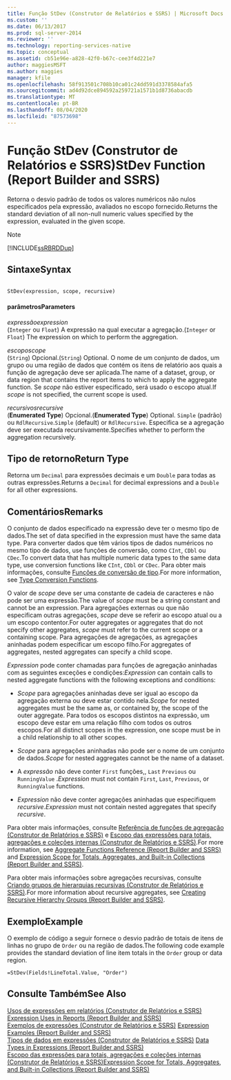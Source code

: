 ```yaml
---
title: Função StDev (Construtor de Relatórios e SSRS) | Microsoft Docs
ms.custom: ''
ms.date: 06/13/2017
ms.prod: sql-server-2014
ms.reviewer: ''
ms.technology: reporting-services-native
ms.topic: conceptual
ms.assetid: cb51e96e-a828-42f0-b67c-cee3f4d221e7
author: maggiesMSFT
ms.author: maggies
manager: kfile
ms.openlocfilehash: 58f913501c708b10ca01c24dd591d3378584afa5
ms.sourcegitcommit: ad4d92dce894592a259721a1571b1d8736abacdb
ms.translationtype: MT
ms.contentlocale: pt-BR
ms.lasthandoff: 08/04/2020
ms.locfileid: "87573698"
---
```

# <a name="stdev-function-report-builder-and-ssrs"></a><span data-ttu-id="70e55-102">Função StDev (Construtor de Relatórios e SSRS)</span><span class="sxs-lookup"><span data-stu-id="70e55-102">StDev Function (Report Builder and SSRS)</span></span>
  <span data-ttu-id="70e55-103">Retorna o desvio padrão de todos os valores numéricos não nulos especificados pela expressão, avaliados no escopo fornecido.</span><span class="sxs-lookup"><span data-stu-id="70e55-103">Returns the standard deviation of all non-null numeric values specified by the expression, evaluated in the given scope.</span></span>  
  
> [!NOTE]  
>  [!INCLUDE[ssRBRDDup](../../includes/ssrbrddup-md.md)]  
  
## <a name="syntax"></a><span data-ttu-id="70e55-104">Sintaxe</span><span class="sxs-lookup"><span data-stu-id="70e55-104">Syntax</span></span>  
  
```  
  
StDev(expression, scope, recursive)  
```  
  
#### <a name="parameters"></a><span data-ttu-id="70e55-105">parâmetros</span><span class="sxs-lookup"><span data-stu-id="70e55-105">Parameters</span></span>  
 <span data-ttu-id="70e55-106">*expressão*</span><span class="sxs-lookup"><span data-stu-id="70e55-106">*expression*</span></span>  
 <span data-ttu-id="70e55-107">(`Integer` ou `Float`) A expressão na qual executar a agregação.</span><span class="sxs-lookup"><span data-stu-id="70e55-107">(`Integer` or `Float`) The expression on which to perform the aggregation.</span></span>  
  
 <span data-ttu-id="70e55-108">*escopo*</span><span class="sxs-lookup"><span data-stu-id="70e55-108">*scope*</span></span>  
 <span data-ttu-id="70e55-109">(`String`) Opcional.</span><span class="sxs-lookup"><span data-stu-id="70e55-109">(`String`) Optional.</span></span> <span data-ttu-id="70e55-110">O nome de um conjunto de dados, um grupo ou uma região de dados que contém os itens de relatório aos quais a função de agregação deve ser aplicada.</span><span class="sxs-lookup"><span data-stu-id="70e55-110">The name of a dataset, group, or data region that contains the report items to which to apply the aggregate function.</span></span> <span data-ttu-id="70e55-111">Se *scope* não estiver especificado, será usado o escopo atual.</span><span class="sxs-lookup"><span data-stu-id="70e55-111">If *scope* is not specified, the current scope is used.</span></span>  
  
 <span data-ttu-id="70e55-112">*recursivos*</span><span class="sxs-lookup"><span data-stu-id="70e55-112">*recursive*</span></span>  
 <span data-ttu-id="70e55-113">(**Enumerated Type**) Opcional.</span><span class="sxs-lookup"><span data-stu-id="70e55-113">(**Enumerated Type**) Optional.</span></span> <span data-ttu-id="70e55-114">`Simple` (padrão) ou `RdlRecursive`.</span><span class="sxs-lookup"><span data-stu-id="70e55-114">`Simple` (default) or `RdlRecursive`.</span></span> <span data-ttu-id="70e55-115">Especifica se a agregação deve ser executada recursivamente.</span><span class="sxs-lookup"><span data-stu-id="70e55-115">Specifies whether to perform the aggregation recursively.</span></span>  
  
## <a name="return-type"></a><span data-ttu-id="70e55-116">Tipo de retorno</span><span class="sxs-lookup"><span data-stu-id="70e55-116">Return Type</span></span>  
 <span data-ttu-id="70e55-117">Retorna um `Decimal` para expressões decimais e um `Double` para todas as outras expressões.</span><span class="sxs-lookup"><span data-stu-id="70e55-117">Returns a `Decimal` for decimal expressions and a `Double` for all other expressions.</span></span>  
  
## <a name="remarks"></a><span data-ttu-id="70e55-118">Comentários</span><span class="sxs-lookup"><span data-stu-id="70e55-118">Remarks</span></span>  
 <span data-ttu-id="70e55-119">O conjunto de dados especificado na expressão deve ter o mesmo tipo de dados.</span><span class="sxs-lookup"><span data-stu-id="70e55-119">The set of data specified in the expression must have the same data type.</span></span> <span data-ttu-id="70e55-120">Para converter dados que têm vários tipos de dados numéricos no mesmo tipo de dados, use funções de conversão, como `CInt`, `CDbl` ou `CDec`.</span><span class="sxs-lookup"><span data-stu-id="70e55-120">To convert data that has multiple numeric data types to the same data type, use conversion functions like `CInt`, `CDbl` or `CDec`.</span></span> <span data-ttu-id="70e55-121">Para obter mais informações, consulte [Funções de conversão de tipo](https://go.microsoft.com/fwlink/?LinkId=96142).</span><span class="sxs-lookup"><span data-stu-id="70e55-121">For more information, see [Type Conversion Functions](https://go.microsoft.com/fwlink/?LinkId=96142).</span></span>  
  
 <span data-ttu-id="70e55-122">O valor de *scope* deve ser uma constante de cadeia de caracteres e não pode ser uma expressão.</span><span class="sxs-lookup"><span data-stu-id="70e55-122">The value of *scope* must be a string constant and cannot be an expression.</span></span> <span data-ttu-id="70e55-123">Para agregações externas ou que não especificam outras agregações, *scope* deve se referir ao escopo atual ou a um escopo contentor.</span><span class="sxs-lookup"><span data-stu-id="70e55-123">For outer aggregates or aggregates that do not specify other aggregates, *scope* must refer to the current scope or a containing scope.</span></span> <span data-ttu-id="70e55-124">Para agregações de agregações, as agregações aninhadas podem especificar um escopo filho.</span><span class="sxs-lookup"><span data-stu-id="70e55-124">For aggregates of aggregates, nested aggregates can specify a child scope.</span></span>  
  
 <span data-ttu-id="70e55-125">*Expression* pode conter chamadas para funções de agregação aninhadas com as seguintes exceções e condições:</span><span class="sxs-lookup"><span data-stu-id="70e55-125">*Expression* can contain calls to nested aggregate functions with the following exceptions and conditions:</span></span>  
  
-   <span data-ttu-id="70e55-126">*Scope* para agregações aninhadas deve ser igual ao escopo da agregação externa ou deve estar contido nela.</span><span class="sxs-lookup"><span data-stu-id="70e55-126">*Scope* for nested aggregates must be the same as, or contained by, the scope of the outer aggregate.</span></span> <span data-ttu-id="70e55-127">Para todos os escopos distintos na expressão, um escopo deve estar em uma relação filho com todos os outros escopos.</span><span class="sxs-lookup"><span data-stu-id="70e55-127">For all distinct scopes in the expression, one scope must be in a child relationship to all other scopes.</span></span>  
  
-   <span data-ttu-id="70e55-128">*Scope* para agregações aninhadas não pode ser o nome de um conjunto de dados.</span><span class="sxs-lookup"><span data-stu-id="70e55-128">*Scope* for nested aggregates cannot be the name of a dataset.</span></span>  
  
-   <span data-ttu-id="70e55-129">A *expressão* não deve conter `First` funções,, `Last` `Previous` ou `RunningValue` .</span><span class="sxs-lookup"><span data-stu-id="70e55-129">*Expression* must not contain `First`, `Last`, `Previous`, or `RunningValue` functions.</span></span>  
  
-   <span data-ttu-id="70e55-130">*Expression* não deve conter agregações aninhadas que especifiquem *recursive*.</span><span class="sxs-lookup"><span data-stu-id="70e55-130">*Expression* must not contain nested aggregates that specify *recursive*.</span></span>  
  
 <span data-ttu-id="70e55-131">Para obter mais informações, consulte [Referência de funções de agregação &#40;Construtor de Relatórios e SSRS&#41;](report-builder-functions-aggregate-functions-reference.md) e [Escopo das expressões para totais, agregações e coleções internas &#40;Construtor de Relatórios e SSRS&#41;](expression-scope-for-totals-aggregates-and-built-in-collections.md).</span><span class="sxs-lookup"><span data-stu-id="70e55-131">For more information, see [Aggregate Functions Reference &#40;Report Builder and SSRS&#41;](report-builder-functions-aggregate-functions-reference.md) and [Expression Scope for Totals, Aggregates, and Built-in Collections &#40;Report Builder and SSRS&#41;](expression-scope-for-totals-aggregates-and-built-in-collections.md).</span></span>  
  
 <span data-ttu-id="70e55-132">Para obter mais informações sobre agregações recursivas, consulte [Criando grupos de hierarquias recursivas &#40;Construtor de Relatórios e SSRS&#41;](creating-recursive-hierarchy-groups-report-builder-and-ssrs.md).</span><span class="sxs-lookup"><span data-stu-id="70e55-132">For more information about recursive aggregates, see [Creating Recursive Hierarchy Groups &#40;Report Builder and SSRS&#41;](creating-recursive-hierarchy-groups-report-builder-and-ssrs.md).</span></span>  
  
## <a name="example"></a><span data-ttu-id="70e55-133">Exemplo</span><span class="sxs-lookup"><span data-stu-id="70e55-133">Example</span></span>  
 <span data-ttu-id="70e55-134">O exemplo de código a seguir fornece o desvio padrão de totais de itens de linhas no grupo de `Order` ou na região de dados.</span><span class="sxs-lookup"><span data-stu-id="70e55-134">The following code example provides the standard deviation of line item totals in the `Order` group or data region.</span></span>  
  
```  
=StDev(Fields!LineTotal.Value, "Order")  
```  
  
## <a name="see-also"></a><span data-ttu-id="70e55-135">Consulte Também</span><span class="sxs-lookup"><span data-stu-id="70e55-135">See Also</span></span>  
 <span data-ttu-id="70e55-136">[Usos de expressões em relatórios &#40;Construtor de Relatórios e SSRS&#41;](expression-uses-in-reports-report-builder-and-ssrs.md) </span><span class="sxs-lookup"><span data-stu-id="70e55-136">[Expression Uses in Reports &#40;Report Builder and SSRS&#41;](expression-uses-in-reports-report-builder-and-ssrs.md) </span></span>  
 <span data-ttu-id="70e55-137">[Exemplos de expressões &#40;Construtor de Relatórios e SSRS&#41;](expression-examples-report-builder-and-ssrs.md) </span><span class="sxs-lookup"><span data-stu-id="70e55-137">[Expression Examples &#40;Report Builder and SSRS&#41;](expression-examples-report-builder-and-ssrs.md) </span></span>  
 <span data-ttu-id="70e55-138">[Tipos de dados em expressões &#40;Construtor de Relatórios e SSRS&#41;](expressions-report-builder-and-ssrs.md) </span><span class="sxs-lookup"><span data-stu-id="70e55-138">[Data Types in Expressions &#40;Report Builder and SSRS&#41;](expressions-report-builder-and-ssrs.md) </span></span>  
 [<span data-ttu-id="70e55-139">Escopo das expressões para totais, agregações e coleções internas &#40;Construtor de Relatórios e SSRS&#41;</span><span class="sxs-lookup"><span data-stu-id="70e55-139">Expression Scope for Totals, Aggregates, and Built-in Collections &#40;Report Builder and SSRS&#41;</span></span>](expression-scope-for-totals-aggregates-and-built-in-collections.md)  
  
  
